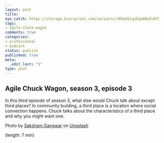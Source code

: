 ```yaml
---
layout: post
title: 
eye_catch: https://storage.buzzsprout.com/variants/cB9qU6jqzDqa6RwZvNTUgo1E/8d66eb17bb7d02ca4856ab443a78f2148cafbb129f58a3c81282007c6fe24ff2?.jpg
tags:
- agile-chuck-wagon
comments: true
categories:
- professional
- podcast
status: publish
published: true
meta:
  _edit_last: "1"
type: post
---
```


## Agile Chuck Wagon, season 3, episode 3

In this third episode of season 3, what else would Chuck talk about except third places? In community building, a third place is a location where social connection happens. Chuck talks about the characteristics of a third place and why you might want one.

<div class="_3bJ2H CHExY">
<div class="_1l8RX _1ByhS">Photo by <a href="https://unsplash.com/photos/YVgOh8w1R4s?utm_source=unsplash&amp;utm_medium=referral&amp;utm_content=creditCopyText">Saksham Gangwar</a> on <a href="https://unsplash.com/?utm_source=unsplash&amp;utm_medium=referral&amp;utm_content=creditCopyText">Unsplash</a></div>
</div>

  (length: 7 min)
